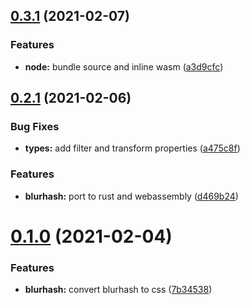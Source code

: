 ## [0.3.1](https://github.com/JamieMason/blurhash-to-css/compare/0.2.1...0.3.1) (2021-02-07)

### Features

- **node:** bundle source and inline wasm
  ([a3d9cfc](https://github.com/JamieMason/blurhash-to-css/commit/a3d9cfca12dd2d59ffc5b34ffdd54cb719a6c7f0))

## [0.2.1](https://github.com/JamieMason/blurhash-to-css/compare/0.1.0...0.2.1) (2021-02-06)

### Bug Fixes

- **types:** add filter and transform properties
  ([a475c8f](https://github.com/JamieMason/blurhash-to-css/commit/a475c8f9d1d4eb50e951321bb576295e72cde05e))

### Features

- **blurhash:** port to rust and webassembly
  ([d469b24](https://github.com/JamieMason/blurhash-to-css/commit/d469b24c10ed6d2ba20b06c9fb23c6e8acf2e2a3))

# [0.1.0](https://github.com/JamieMason/blurhash-to-css/compare/7b345388a47f0b3cddd3c31e8ff9ae21f74cd16e...0.1.0) (2021-02-04)

### Features

- **blurhash:** convert blurhash to css
  ([7b34538](https://github.com/JamieMason/blurhash-to-css/commit/7b345388a47f0b3cddd3c31e8ff9ae21f74cd16e))
